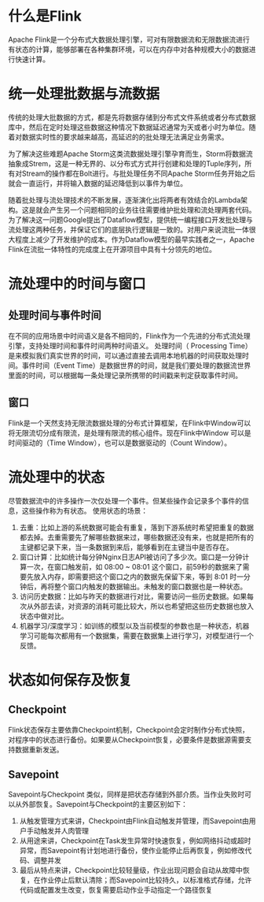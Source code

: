 # 什么是Flink
Apache Flink是一个分布式大数据处理引擎，可对有限数据流和无限数据流进行有状态的计算，能够部署在各种集群环境，可以在内存中对各种规模大小的数据进行快速计算。
# 统一处理批数据与流数据
传统的处理大批数据的方式，都是先将数据存储到分布式文件系统或者分布式数据库中，然后在定时处理这些数据这种情况下数据延迟通常为天或者小时为单位。随着对数据实时性的要求越来越高，高延迟的的批处理无法满足业务需求。

为了解决这些难题Apache Storm这类流数据处理引擎孕育而生，Storm将数据流抽象成Strem，这是一种无界的、以分布式方式并行创建和处理的Tuple序列，所有对Stream的操作都在Bolt进行。与批处理任务不同Apache Storm任务开始之后就会一直运行，并将输入数据的延迟降低到以事件为单位。

随着批处理与流处理技术的不断发展，逐渐演化出将两者有效结合的Lambda架构。这是就会产生另一个问题相同的业务往往需要维护批处理和流处理两套代码。为了解决这一问题Google提出了Dataflow模型，提供统一编程接口开发批处理与流处理这两种任务，并保证它们的底层执行逻辑是一致的。对用户来说流批一体很大程度上减少了开发维护的成本。作为Dataflow模型的最早实践者之一，Apache Flink在流批一体特性的完成度上在开源项目中具有十分领先的地位。

# 流处理中的时间与窗口
## 处理时间与事件时间
在不同的应用场景中时间语义是各不相同的，Flink作为一个先进的分布式流处理引擎，支持处理时间和事件时间两种时间语义。
处理时间（ Processing Time）是来模拟我们真实世界的时间，可以通过直接去调用本地机器的时间获取处理时间。事件时间（Event Time）是数据世界的时间，就是我们要处理的数据流世界里面的时间，可以根据每一条处理记录所携带的时间戳来判定获取事件时间。
## 窗口
Flink是一个天然支持无限流数据处理的分布式计算框架，在Flink中Window可以将无限流切分成有限流，是处理有限流的核心组件。现在Flink中Window 可以是时间驱动的（Time Window），也可以是数据驱动的（Count Window）。

# 流处理中的状态
尽管数据流中的许多操作一次仅处理一个事件。但某些操作会记录多个事件的信息，这些操作称为有状态。
使用状态的场景：
1. 去重：比如上游的系统数据可能会有重复，落到下游系统时希望把重复的数据都去掉。去重需要先了解哪些数据来过，哪些数据还没有来，也就是把所有的主键都记录下来，当一条数据到来后，能够看到在主键当中是否存在。
2. 窗口计算：比如统计每分钟Nginx日志API被访问了多少次。窗口是一分钟计算一次，在窗口触发前，如 08:00 ~ 08:01 这个窗口，前59秒的数据来了需要先放入内存，即需要把这个窗口之内的数据先保留下来，等到 8:01 时一分钟后，再将整个窗口内触发的数据输出。未触发的窗口数据也是一种状态。
3. 访问历史数据：比如与昨天的数据进行对比，需要访问一些历史数据。如果每次从外部去读，对资源的消耗可能比较大，所以也希望把这些历史数据也放入状态中做对比。
4. 机器学习/深度学习：如训练的模型以及当前模型的参数也是一种状态，机器学习可能每次都用有一个数据集，需要在数据集上进行学习，对模型进行一个反馈。

# 状态如何保存及恢复
## Checkpoint
Flink状态保存主要依靠Checkpoint机制，Checkpoint会定时制作分布式快照，对程序中的状态进行备份。如果要从Checkpoint恢复，必要条件是数据源需要支持数据重新发送。
## Savepoint
Savepoint与Checkpoint 类似，同样是把状态存储到外部介质。当作业失败时可以从外部恢复。Savepoint与Checkpoint的主要区别如下：
1. 从触发管理方式来讲，Checkpoint由Flink自动触发并管理，而Savepoint由用户手动触发并人肉管理
2. 从用途来讲，Checkpoint在Task发生异常时快速恢复，例如网络抖动或超时异常，而Savepoint有计划地进行备份，使作业能停止后再恢复，例如修改代码、调整并发
3. 最后从特点来讲，Checkpoint比较轻量级，作业出现问题会自动从故障中恢复，在作业停止后默认清除；而Savepoint比较持久，以标准格式存储，允许代码或配置发生改变，恢复需要启动作业手动指定一个路径恢复